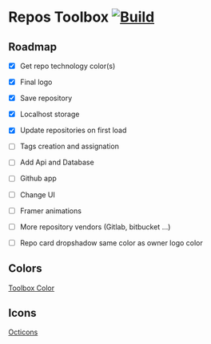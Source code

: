 # Repos Toolbox [![Build](https://github.com/piny4man/repos-toolbox/actions/workflows/pull-request.yml/badge.svg)](https://github.com/piny4man/repos-toolbox/actions/workflows/pull-request.yml)

## Roadmap
- [x] Get repo technology color(s)
- [x] Final logo
- [x] Save repository
- [x] Localhost storage
- [x] Update repositories on first load
- [ ] Tags creation and assignation
- [ ] Add Api and Database
- [ ] Github app
- [ ] Change UI
- [ ] Framer animations
- [ ] More repository vendors (Gitlab, bitbucket ...)
- [ ] Repo card dropshadow same color as owner logo color


## Colors
[Toolbox Color](https://www.color-name.com/toolbox.color)

## Icons
[Octicons](https://primer.style/design/foundations/icons/octovisuals/)